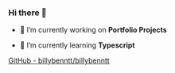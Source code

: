 ### Hi there 👋

- 🔭 I’m currently working on **Portfolio Projects**

- 🌱 I’m currently learning **Typescript**

[GitHub - billybenntt/billybenntt](https://github.com/billybenntt/billybenntt.git)
